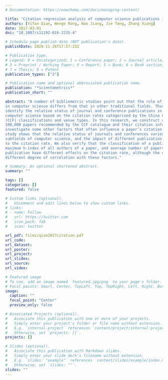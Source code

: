 ```yaml
---
# Documentation: https://wowchemy.com/docs/managing-content/

title: "Citation regression analysis of computer science publications in different ranking categories and subfields"
authors: [Yifan Qian, Wenge Rong, Nan Jiang, Jie Tang, Zhang Xiong]
date: 2017-03-01
doi: "10.1007/s11192-016-2235-4"

# Schedule page publish date (NOT publication's date).
publishDate: 2020-11-26T17:57:25Z

# Publication type.
# Legend: 0 = Uncategorized; 1 = Conference paper; 2 = Journal article;
# 3 = Preprint / Working Paper; 4 = Report; 5 = Book; 6 = Book section;
# 7 = Thesis; 8 = Patent
publication_types: ["2"]

# Publication name and optional abbreviated publication name.
publication: "*Scientometrics*"
publication_short: ""

abstract: "A number of bibliometric studies point out that the role of conference publications
in computer science differs from that in other traditional fields. Thus, it is interesting to
identify the relative status of journal and conference publications in different subfields of
computer science based on the citation rates categorised by the China Computer Federation
(CCF) classifications and venue types. In this research, we construct a dataset containing over
100,000 papers recommended by the CCF catalogue and their citation information. We also
investigate some other factors that often influence a paper’s citation rate. An experimental
study shows that the relative status of journals and conferences varies greatly in different
subfields of computer science, and the impact of different publication levels varies according
to the citation rate. We also verify that the classification of a publication, number of authors,
maximum h-index of all authors of a paper, and average number of papers published by a
publication have different effects on the citation rate, although the citation rate may have a
different degree of correlation with these factors."

# Summary. An optional shortened abstract.
summary: ""

tags: []
categories: []
featured: false

# Custom links (optional).
#   Uncomment and edit lines below to show custom links.
# links:
# - name: Follow
#   url: https://twitter.com
#   icon_pack: fab
#   icon: twitter

url_pdf: files/qian2017citation.pdf
url_code:
url_dataset:
url_poster:
url_project:
url_slides:
url_source:
url_video:

# Featured image
# To use, add an image named `featured.jpg/png` to your page's folder. 
# Focal points: Smart, Center, TopLeft, Top, TopRight, Left, Right, BottomLeft, Bottom, BottomRight.
image:
  caption: ""
  focal_point: "Center"
  preview_only: false

# Associated Projects (optional).
#   Associate this publication with one or more of your projects.
#   Simply enter your project's folder or file name without extension.
#   E.g. `internal-project` references `content/project/internal-project/index.md`.
#   Otherwise, set `projects: []`.
projects: []

# Slides (optional).
#   Associate this publication with Markdown slides.
#   Simply enter your slide deck's filename without extension.
#   E.g. `slides: "example"` references `content/slides/example/index.md`.
#   Otherwise, set `slides: ""`.
slides: ""
---
```

